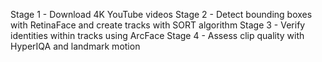 Stage 1 - Download 4K YouTube videos
Stage 2 - Detect bounding boxes with RetinaFace and create tracks with SORT algorithm
Stage 3 - Verify identities within tracks using ArcFace
Stage 4 - Assess clip quality with HyperIQA and landmark motion
